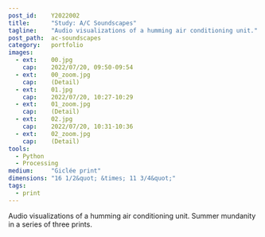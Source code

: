 ```yaml
---
post_id:    Y2022002
title:      "Study: A/C Soundscapes"
tagline:    "Audio visualizations of a humming air conditioning unit."
post_path:  ac-soundscapes
category:   portfolio
images:
  - ext:    00.jpg
    cap:    2022/07/20, 09:50-09:54
  - ext:    00_zoom.jpg
    cap:    (Detail)
  - ext:    01.jpg
    cap:    2022/07/20, 10:27-10:29
  - ext:    01_zoom.jpg
    cap:    (Detail)
  - ext:    02.jpg
    cap:    2022/07/20, 10:31-10:36
  - ext:    02_zoom.jpg
    cap:    (Detail)
tools:
  - Python
  - Processing
medium:     "Giclée print"
dimensions: "16 1/2&quot; &times; 11 3/4&quot;"
tags:
  - print
---
```

Audio visualizations of a humming air conditioning unit. Summer mundanity in a series of three prints.